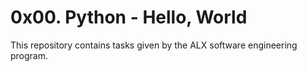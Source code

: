 # 0x00. Python - Hello, World
This repository contains tasks given by the ALX software engineering program.

